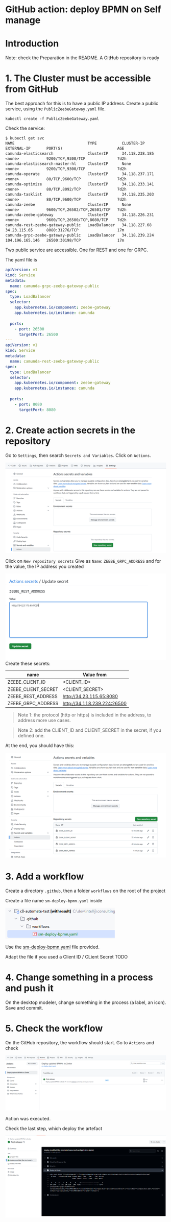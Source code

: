 # GitHub action: deploy BPMN on Self manage

# Introduction

Note: check the Preparation in the README. A GitHub repository is ready

# 1. The Cluster must be accessible from GitHub

The best approach for this is to have a public IP address.
Create a public service, using the `PublicZeebeGateway.yaml` file.

````shell
kubectl create -f PublicZeebeGateway.yaml
````

Check the service:

```shell
$ kubectl get svc
NAME                                TYPE           CLUSTER-IP       EXTERNAL-IP       PORT(S)                        AGE
camunda-elasticsearch               ClusterIP      34.118.238.185   <none>            9200/TCP,9300/TCP              7d2h
camunda-elasticsearch-master-hl     ClusterIP      None             <none>            9200/TCP,9300/TCP              7d2h
camunda-operate                     ClusterIP      34.118.237.171   <none>            80/TCP,9600/TCP                7d2h
camunda-optimize                    ClusterIP      34.118.233.141   <none>            80/TCP,8092/TCP                7d2h
camunda-tasklist                    ClusterIP      34.118.235.203   <none>            80/TCP,9600/TCP                7d2h
camunda-zeebe                       ClusterIP      None             <none>            9600/TCP,26502/TCP,26501/TCP   7d2h
camunda-zeebe-gateway               ClusterIP      34.118.226.231   <none>            9600/TCP,26500/TCP,8080/TCP    7d2h
camunda-rest-zeebe-gateway-public   LoadBalancer   34.118.227.68    34.23.115.65      8080:31276/TCP                 17m
camunda-grpc-zeebe-gateway-public   LoadBalancer   34.118.239.224   104.196.165.146   26500:30198/TCP                17m
```
Two public service are accessible. One for REST and one for GRPC.

The yaml file is

```yaml
apiVersion: v1
kind: Service
metadata:
  name: camunda-grpc-zeebe-gateway-public
spec:
  type: LoadBalancer
  selector:
    app.kubernetes.io/component: zeebe-gateway
    app.kubernetes.io/instance: camunda

  ports:
    - port: 26500
      targetPort: 26500
---
apiVersion: v1
kind: Service
metadata:
  name: camunda-rest-zeebe-gateway-public
spec:
  type: LoadBalancer
  selector:
    app.kubernetes.io/component: zeebe-gateway
    app.kubernetes.io/instance: camunda

  ports:
    - port: 8080
      targetPort: 8080
```


# 2. Create action secrets in the repository
Go to `Settings`, then search `Secrets and Variables`. Click on `Actions`.

![Access Secrets and Variables](images/GitHub-SecretsAndVariables.png)

Click on `New repository secrets`
Give as `Name`: `ZEEBE_GRPC_ADDRESS` and for the value, the IP address you created


![GrpcAddress_Secret](images/SM-GitHub-Secret.png)
Create these secrets:

| name                | Value from                  |
|---------------------|-----------------------------| 
| ZEEBE_CLIENT_ID     | <CLIENT_ID>                 |
| ZEEBE_CLIENT_SECRET | <CLIENT_SECRET>             | 
| ZEEBE_REST_ADDRESS  | http://34.23.115.65:8080    | 
| ZEEBE_GRPC_ADDRESS  | http://34.118.239.224:26500 | 

> Note 1: the protocol (http or https) is included in the address, to address more use cases.

> Note 2: add the CLIENT_ID and CLIENT_SECRET in the secret, if you defined one.

At the end, you should have this:

![img.png](images/SM-GitHub-AllSecrets.png)

# 3. Add a workflow

Create a directory `.github`, then a folder `workflows` on the root of the project

Create a file name `sm-deploy-bpmn.yaml` inside


![img.png](images/SM-GitHub-Workflow.png)

Use the [sm-deploy-bpmn.yaml](saas-deploy-bpmn.yaml) file provided.

Adapt the file if you used a Client ID / CLient Secret
TODO

# 4. Change something in a process and push it

On the desktop modeler, change something in the process (a label, an icon). Save and commit.

# 5. Check the workflow
On the GitHub repository, the workflow should start. Go to `Actions` and check

![img_1.png](images/SM-GitHub-WorkflowStart.png)

Action was executed.

Check the last step, which deploy the artefact

![img.png](images/SM-GitHub-WorkflowCheck.png)
